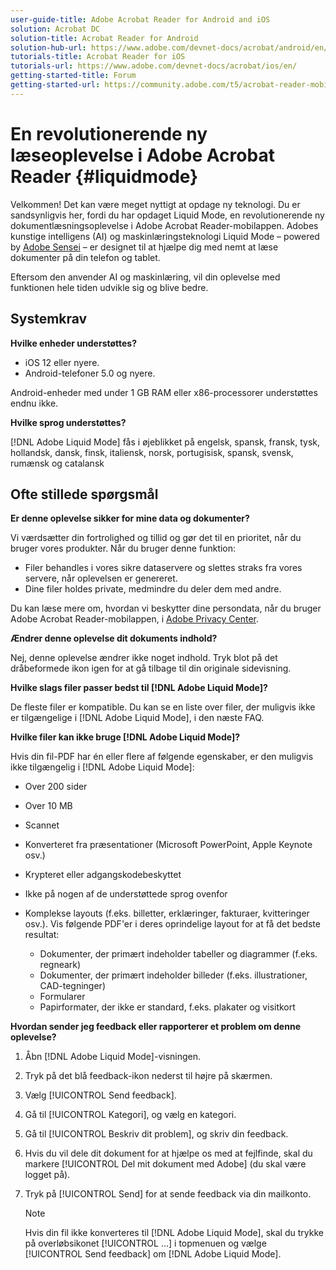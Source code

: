 ```yaml
---
user-guide-title: Adobe Acrobat Reader for Android and iOS
solution: Acrobat DC
solution-title: Acrobat Reader for Android
solution-hub-url: https://www.adobe.com/devnet-docs/acrobat/android/en/
tutorials-title: Acrobat Reader for iOS
tutorials-url: https://www.adobe.com/devnet-docs/acrobat/ios/en/
getting-started-title: Forum
getting-started-url: https://community.adobe.com/t5/acrobat-reader-mobile/bd-p/acrobat-reader-mobile?page=1&sort=latest_replies&filter=all
---
```


# En revolutionerende ny læseoplevelse i Adobe Acrobat Reader {#liquidmode}

Velkommen! Det kan være meget nyttigt at opdage ny teknologi. Du er sandsynligvis her, fordi du har opdaget Liquid Mode, en revolutionerende ny dokumentlæsningsoplevelse i Adobe Acrobat Reader-mobilappen. Adobes kunstige intelligens (AI) og maskinlæringsteknologi Liquid Mode – powered by [Adobe Sensei](https://www.adobe.com/dk/sensei.html) – er designet til at hjælpe dig med nemt at læse dokumenter på din telefon og tablet.

Eftersom den anvender AI og maskinlæring, vil din oplevelse med funktionen hele tiden udvikle sig og blive bedre.

## Systemkrav

**Hvilke enheder understøttes?**

* iOS 12 eller nyere.
* Android-telefoner 5.0 og nyere. 

Android-enheder med under 1 GB RAM eller x86-processorer understøttes endnu ikke.

**Hvilke sprog understøttes?**

[!DNL Adobe Liquid Mode] fås i øjeblikket på engelsk, spansk, fransk, tysk, hollandsk, dansk, finsk, italiensk, norsk, portugisisk, spansk, svensk, rumænsk og catalansk

## Ofte stillede spørgsmål

**Er denne oplevelse sikker for mine data og dokumenter?**

Vi værdsætter din fortrolighed og tillid og gør det til en prioritet, når du bruger vores produkter. Når du bruger denne funktion:

* Filer behandles i vores sikre dataservere og slettes straks fra vores servere, når oplevelsen er genereret.
* Dine filer holdes private, medmindre du deler dem med andre.

Du kan læse mere om, hvordan vi beskytter dine persondata, når du bruger Adobe Acrobat Reader-mobilappen, i [Adobe Privacy Center](https://www.adobe.com/dk/privacy.html).

**Ændrer denne oplevelse dit dokuments indhold?**

Nej, denne oplevelse ændrer ikke noget indhold. Tryk blot på det dråbeformede ikon igen for at gå tilbage til din originale sidevisning.

**Hvilke slags filer passer bedst til [!DNL Adobe Liquid Mode]?**

De fleste filer er kompatible. Du kan se en liste over filer, der muligvis ikke er tilgængelige i [!DNL Adobe Liquid Mode], i den næste FAQ. 

**Hvilke filer kan ikke bruge [!DNL Adobe Liquid Mode]?**

Hvis din fil-PDF har én eller flere af følgende egenskaber, er den muligvis ikke tilgængelig i [!DNL Adobe Liquid Mode]:

* Over 200 sider
* Over 10 MB
* Scannet
* Konverteret fra præsentationer (Microsoft PowerPoint, Apple Keynote osv.)
* Krypteret eller adgangskodebeskyttet
* Ikke på nogen af de understøttede sprog ovenfor
* Komplekse layouts (f.eks. billetter, erklæringer, fakturaer, kvitteringer osv.). Vis følgende PDF'er i deres oprindelige layout for at få det bedste resultat:

    * Dokumenter, der primært indeholder tabeller og diagrammer (f.eks. regneark)
    * Dokumenter, der primært indeholder billeder (f.eks. illustrationer, CAD-tegninger)
    * Formularer
    * Papirformater, der ikke er standard, f.eks. plakater og visitkort

**Hvordan sender jeg feedback eller rapporterer et problem om denne oplevelse?**

1. Åbn [!DNL Adobe Liquid Mode]-visningen.
1. Tryk på det blå feedback-ikon nederst til højre på skærmen.
1. Vælg [!UICONTROL Send feedback].
1. Gå til [!UICONTROL Kategori], og vælg en kategori.
1. Gå til [!UICONTROL Beskriv dit problem], og skriv din feedback.
1. Hvis du vil dele dit dokument for at hjælpe os med at fejlfinde, skal du markere [!UICONTROL Del mit dokument med Adobe] (du skal være logget på).
1. Tryk på [!UICONTROL Send] for at sende feedback via din mailkonto.

   >[!NOTE]
   >
   >Hvis din fil ikke konverteres til [!DNL Adobe Liquid Mode], skal du trykke på overløbsikonet [!UICONTROL ...] i topmenuen og vælge [!UICONTROL Send feedback] om [!DNL Adobe Liquid Mode].

